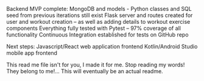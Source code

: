 Backend MVP complete:
MongoDB and models - Python classes and SQL seed from previous iterations still exist
Flask server and routes created for user and workout creation – as well as adding details to workout exercise components
Everything fully tested with Pytest – 97% coverage of all functionality
Continuous Integration established for tests on GitHub repo

Next steps:
Javascript/React web application frontend
Kotlin/Android Studio mobile app frontend

This read me file isn't for you, I made it for me. Stop reading my words! They belong to me!... This will eventually be an actual readme.
